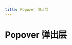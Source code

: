 ```yaml
---
title: Popover 弹出层
---
```


# Popover 弹出层

<ClientOnly>
  <popover-demo>
  </popover-demo>
</ClientOnly>

<popover-attributes></popover-attributes>
